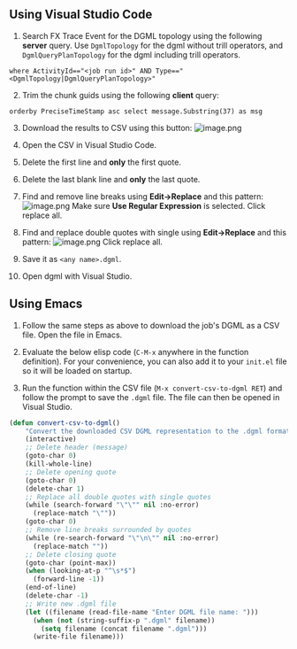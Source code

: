 ## Using Visual Studio Code

1. Search FX Trace Event for the DGML topology using the following **server** query. Use ``DgmlTopology`` for the dgml without trill operators, and ``DgmlQueryPlanTopology`` for the dgml including trill operators.
```
where ActivityId=="<job run id>" AND Type=="<DgmlTopology|DgmlQueryPlanTopology>"
```

2. Trim the chunk guids using the following **client** query:
```
orderby PreciseTimeStamp asc select message.Substring(37) as msg
```

3. Download the results to CSV using this button:
![image.png](/.attachments/image-1d76756f-735f-40ae-979f-58301af45442.png)

4. Open the CSV in Visual Studio Code.

5. Delete the first line and **only** the first quote.
6. Delete the last blank line and **only** the last quote.
7. Find and remove line breaks using **Edit->Replace** and this pattern:
![image.png](/.attachments/image-f901a10b-1d12-42df-bd9a-b4cb459bc0f0.png)
Make sure **Use Regular Expression** is selected. Click replace all.
8. Find and replace double quotes with single using **Edit->Replace** and this pattern:
![image.png](/.attachments/image-76e99f7f-0ee0-4ec0-9fca-2b4cba23acef.png)
Click replace all.
9. Save it as ``<any name>.dgml``.
10. Open dgml with Visual Studio.

## Using Emacs

1. Follow the same steps as above to download the job's DGML as a CSV file. Open the file in Emacs.

2. Evaluate the below elisp code (`C-M-x` anywhere in the function definition). For your convenience, you can also add it to your `init.el` file so it will be loaded on startup.

3. Run the function within the CSV file (`M-x convert-csv-to-dgml RET`) and follow the prompt to save the `.dgml` file. The file can then be opened in Visual Studio.

```lisp
(defun convert-csv-to-dgml()
    "Convert the downloaded CSV DGML representation to the .dgml format."
    (interactive)
    ;; Delete header (message)
    (goto-char 0)
    (kill-whole-line)
    ;; Delete opening quote
    (goto-char 0)
    (delete-char 1)
    ;; Replace all double quotes with single quotes
    (while (search-forward "\"\"" nil :no-error)
      (replace-match "\""))
    (goto-char 0)
    ;; Remove line breaks surrounded by quotes
    (while (re-search-forward "\"\n\"" nil :no-error)
      (replace-match ""))
    ;; Delete closing quote
    (goto-char (point-max))
    (when (looking-at-p "^\s*$")
      (forward-line -1))
    (end-of-line)
    (delete-char -1)
    ;; Write new .dgml file
    (let ((filename (read-file-name "Enter DGML file name: ")))
      (when (not (string-suffix-p ".dgml" filename))
        (setq filename (concat filename ".dgml")))
      (write-file filename)))
```